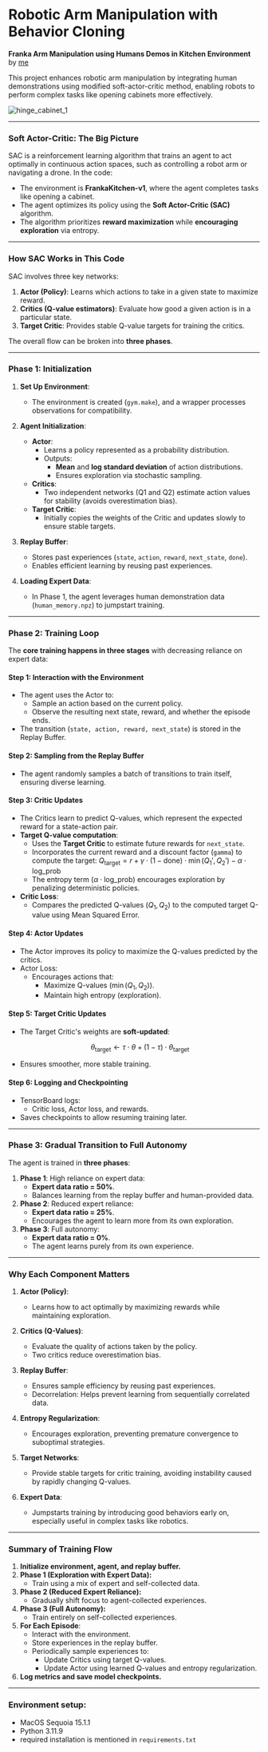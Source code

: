 # Robotic Arm Manipulation with Behavior Cloning

**Franka Arm Manipulation using Humans Demos in Kitchen Environment**
by [me](www.keivalya.com)

This project enhances robotic arm manipulation by integrating human demonstrations using modified soft-actor-critic method, enabling robots to perform complex tasks like opening cabinets more effectively.

![hinge_cabinet_1](assets/hinge_cabin_1.gif)

---

### **Soft Actor-Critic: The Big Picture**

SAC is a reinforcement learning algorithm that trains an agent to act optimally in continuous action spaces, such as controlling a robot arm or navigating a drone. In the code:
- The environment is **FrankaKitchen-v1**, where the agent completes tasks like opening a cabinet.
- The agent optimizes its policy using the **Soft Actor-Critic (SAC)** algorithm.
- The algorithm prioritizes **reward maximization** while **encouraging exploration** via entropy.

---

### **How SAC Works in This Code**

SAC involves three key networks:
1. **Actor (Policy)**: Learns which actions to take in a given state to maximize reward.
2. **Critics (Q-value estimators)**: Evaluate how good a given action is in a particular state.
3. **Target Critic**: Provides stable Q-value targets for training the critics.

The overall flow can be broken into **three phases**.

---

### **Phase 1: Initialization**

1. **Set Up Environment**:
   - The environment is created (`gym.make`), and a wrapper processes observations for compatibility.

2. **Agent Initialization**:
   - **Actor**:
     - Learns a policy represented as a probability distribution.
     - Outputs:
       - **Mean** and **log standard deviation** of action distributions.
       - Ensures exploration via stochastic sampling.
   - **Critics**:
     - Two independent networks (Q1 and Q2) estimate action values for stability (avoids overestimation bias).
   - **Target Critic**:
     - Initially copies the weights of the Critic and updates slowly to ensure stable targets.

3. **Replay Buffer**:
   - Stores past experiences (`state`, `action`, `reward`, `next_state`, `done`).
   - Enables efficient learning by reusing past experiences.

4. **Loading Expert Data**:
   - In Phase 1, the agent leverages human demonstration data (`human_memory.npz`) to jumpstart training.

---

### **Phase 2: Training Loop**

The **core training happens in three stages** with decreasing reliance on expert data:

#### **Step 1: Interaction with the Environment**
- The agent uses the Actor to:
  - Sample an action based on the current policy.
  - Observe the resulting next state, reward, and whether the episode ends.
- The transition (`state, action, reward, next_state`) is stored in the Replay Buffer.

#### **Step 2: Sampling from the Replay Buffer**
- The agent randomly samples a batch of transitions to train itself, ensuring diverse learning.

#### **Step 3: Critic Updates**
- The Critics learn to predict Q-values, which represent the expected reward for a state-action pair.
- **Target Q-value computation**:
  - Uses the **Target Critic** to estimate future rewards for `next_state`.
  - Incorporates the current reward and a discount factor (`gamma`) to compute the target:
    $`Q_{\text{target}} = r + \gamma \cdot (1 - \text{done}) \cdot \min(Q_1', Q_2') - \alpha \cdot \text{log\_prob}`$
  - The entropy term ($`\alpha \cdot \text{log\_prob}`$) encourages exploration by penalizing deterministic policies.
- **Critic Loss**:
  - Compares the predicted Q-values ($`Q_1, Q_2`$) to the computed target Q-value using Mean Squared Error.

#### **Step 4: Actor Updates**
- The Actor improves its policy to maximize the Q-values predicted by the critics.
- Actor Loss:
  - Encourages actions that:
    - Maximize Q-values ($`\min(Q_1, Q_2)`$).
    - Maintain high entropy (exploration).

#### **Step 5: Target Critic Updates**
- The Target Critic's weights are **soft-updated**:
  ```math
  \theta_{\text{target}} \gets \tau \cdot \theta + (1 - \tau) \cdot \theta_{\text{target}}
  ```
- Ensures smoother, more stable training.

#### **Step 6: Logging and Checkpointing**
- TensorBoard logs:
  - Critic loss, Actor loss, and rewards.
- Saves checkpoints to allow resuming training later.

---

### **Phase 3: Gradual Transition to Full Autonomy**

The agent is trained in **three phases**:
1. **Phase 1**: High reliance on expert data:
   - **Expert data ratio = 50%**.
   - Balances learning from the replay buffer and human-provided data.
2. **Phase 2**: Reduced expert reliance:
   - **Expert data ratio = 25%**.
   - Encourages the agent to learn more from its own exploration.
3. **Phase 3**: Full autonomy:
   - **Expert data ratio = 0%**.
   - The agent learns purely from its own experience.

---

### **Why Each Component Matters**

1. **Actor (Policy)**:
   - Learns how to act optimally by maximizing rewards while maintaining exploration.

2. **Critics (Q-Values)**:
   - Evaluate the quality of actions taken by the policy.
   - Two critics reduce overestimation bias.

3. **Replay Buffer**:
   - Ensures sample efficiency by reusing past experiences.
   - Decorrelation: Helps prevent learning from sequentially correlated data.

4. **Entropy Regularization**:
   - Encourages exploration, preventing premature convergence to suboptimal strategies.

5. **Target Networks**:
   - Provide stable targets for critic training, avoiding instability caused by rapidly changing Q-values.

6. **Expert Data**:
   - Jumpstarts training by introducing good behaviors early on, especially useful in complex tasks like robotics.

---

### **Summary of Training Flow**

1. **Initialize environment, agent, and replay buffer.**
2. **Phase 1 (Exploration with Expert Data):**
   - Train using a mix of expert and self-collected data.
3. **Phase 2 (Reduced Expert Reliance):**
   - Gradually shift focus to agent-collected experiences.
4. **Phase 3 (Full Autonomy):**
   - Train entirely on self-collected experiences.
5. **For Each Episode**:
   - Interact with the environment.
   - Store experiences in the replay buffer.
   - Periodically sample experiences to:
     - Update Critics using target Q-values.
     - Update Actor using learned Q-values and entropy regularization.
6. **Log metrics and save model checkpoints.**

---

### Environment setup:
- MacOS Sequoia 15.1.1
- Python 3.11.9
- required installation is mentioned in `requirements.txt`

